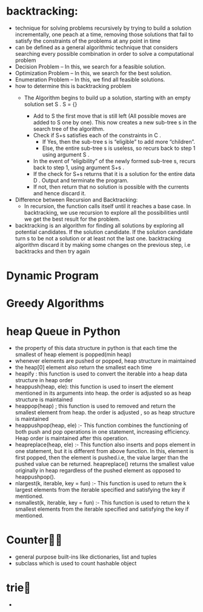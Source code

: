 # backtracking:
- technique for solving problems recursively by trying to build a solution incrementally, one peach at a time, removing those solutions that fail to satisfy the constraints of the problems at any point in time 
- can be defined as a general algorithmic technique that considers searching every possible combination in order to solve a computational problem
- Decision Problem – In this, we search for a feasible solution.
- Optimization Problem – In this, we search for the best solution.
- Enumeration Problem – In this, we find all feasible solutions.
- how to determine this is backtracking problem
    - The Algorithm begins to build up a solution, starting with an empty solution set S . S = {} 

        - Add to S  the first move that is still left (All possible moves are added to S  one by one). This now creates a new sub-tree s  in the search tree of the algorithm.
        - Check if S+s  satisfies each of the constraints in C  . 
            - If Yes, then the sub-tree s  is “eligible” to add more “children”.
            - Else, the entire sub-tree s  is useless, so recurs back to step 1 using argument S  .
        - In the event of “eligibility” of the newly formed sub-tree s, recurs back to step 1, using argument S+s .
        - If the check for S+s  returns that it is a solution for the entire data D . Output and terminate the program. 
        - If not, then return that no solution is possible with the currents and hence discard it.
- Difference between Recursion and Backtracking:
    - In recursion, the function calls itself until it reaches a base case. In backtracking, we use recursion to explore all the possibilities until we get the best result for the problem.
- backtracking is an algorithm for finding all solutions by exploring all potential candidates. If the solution candidate. If the solution candidate turn s to be not a solution or at least not the last one. backtracking algorithm discard it by making some changes on the previous step, i.e backtracks and then try again
# Dynamic Program 
# Greedy Algorithms
# heap Queue in Python 
- the property of this data structure in python is that each time the smallest of heap element  is popped(min heap)
- whenever elements are pushed or popped, heap structure in maintained
- the heap[0] element also return the smallest each time
- heapify : this function is used to convert the iterable into a heap data structure in heap order
- heappush(heap, ele): this function is used to insert the element mentioned in its arguments into heap. the order is adjusted so as heap structure is maintained 
- heappop(heap) ; this function is used to removed and return the smallest element from heap. the order is adjusted , so as heap structure is maintained
- heappushpop(heap, ele) :- This function combines the functioning of both push and pop operations in one statement, increasing efficiency. Heap order is maintained after this operation. 
- heapreplace(heap, ele) :- This function also inserts and pops element in one statement, but it is different from above function. In this, element is first popped, then the element is pushed.i.e, the value larger than the pushed value can be returned. heapreplace() returns the smallest value originally in heap regardless of the pushed element as opposed to heappushpop().
- nlargest(k, iterable, key = fun) :- This function is used to return the k largest elements from the iterable specified and satisfying the key if mentioned.
- nsmallest(k, iterable, key = fun) :- This function is used to return the k smallest elements from the iterable specified and satisfying the key if mentioned.
# Counter🧮🧮 
- general purpose built-ins like dictionaries, list and tuples
- subclass which is used to count hashable object 
# trie🧮
- 
 